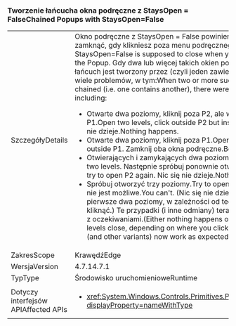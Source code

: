 ### <a name="chained-popups-with-staysopenfalse"></a><span data-ttu-id="a79bd-101">Tworzenie łańcucha okna podręczne z StaysOpen = False</span><span class="sxs-lookup"><span data-stu-id="a79bd-101">Chained Popups with StaysOpen=False</span></span>

|   |   |
|---|---|
|<span data-ttu-id="a79bd-102">Szczegóły</span><span class="sxs-lookup"><span data-stu-id="a79bd-102">Details</span></span>|<span data-ttu-id="a79bd-103">Okno podręczne z StaysOpen = False powinien można zamknąć, gdy klikniesz poza menu podręcznego.</span><span class="sxs-lookup"><span data-stu-id="a79bd-103">A Popup with StaysOpen=False is supposed to close when you click outside the Popup.</span></span> <span data-ttu-id="a79bd-104">Gdy dwa lub więcej takich okien podręcznych łańcuch jest tworzony przez (czyli jeden zawiera inny), było wiele problemów, w tym:</span><span class="sxs-lookup"><span data-stu-id="a79bd-104">When two or more such Popups are chained (i.e. one contains another), there were many problems, including:</span></span><ul><li><span data-ttu-id="a79bd-105">Otwarte dwa poziomy, kliknij poza P2, ale wewnątrz P1.</span><span class="sxs-lookup"><span data-stu-id="a79bd-105">Open two levels, click outside P2 but inside P1.</span></span>  <span data-ttu-id="a79bd-106">Nic się nie dzieje.</span><span class="sxs-lookup"><span data-stu-id="a79bd-106">Nothing happens.</span></span></li><li><span data-ttu-id="a79bd-107">Otwarte dwa poziomy, kliknij poza P1.</span><span class="sxs-lookup"><span data-stu-id="a79bd-107">Open two levels, click outside P1.</span></span>  <span data-ttu-id="a79bd-108">Zamknij oba okna podręczne.</span><span class="sxs-lookup"><span data-stu-id="a79bd-108">Both popups close.</span></span></li><li><span data-ttu-id="a79bd-109">Otwierających i zamykających dwa poziomy.</span><span class="sxs-lookup"><span data-stu-id="a79bd-109">Open and close two levels.</span></span>  <span data-ttu-id="a79bd-110">Następnie spróbuj ponownie otworzyć P2.</span><span class="sxs-lookup"><span data-stu-id="a79bd-110">Then try to open P2 again.</span></span>  <span data-ttu-id="a79bd-111">Nic się nie dzieje.</span><span class="sxs-lookup"><span data-stu-id="a79bd-111">Nothing happens.</span></span></li><li><span data-ttu-id="a79bd-112">Spróbuj otworzyć trzy poziomy.</span><span class="sxs-lookup"><span data-stu-id="a79bd-112">Try to open three levels.</span></span>  <span data-ttu-id="a79bd-113">To nie jest możliwe.</span><span class="sxs-lookup"><span data-stu-id="a79bd-113">You can't.</span></span>  <span data-ttu-id="a79bd-114">(Nic się nie dzieje lub zamknąć pierwsze dwa poziomy, w zależności od tego, gdzie należy kliknąć.) Te przypadki (i inne odmiany) teraz działać zgodnie z oczekiwaniami.</span><span class="sxs-lookup"><span data-stu-id="a79bd-114">(Either nothing happens or the first two levels close, depending on where you click.) These cases (and other variants) now work as expected.</span></span></li></ul>|
|<span data-ttu-id="a79bd-115">Zakres</span><span class="sxs-lookup"><span data-stu-id="a79bd-115">Scope</span></span>|<span data-ttu-id="a79bd-116">Krawędź</span><span class="sxs-lookup"><span data-stu-id="a79bd-116">Edge</span></span>|
|<span data-ttu-id="a79bd-117">Wersja</span><span class="sxs-lookup"><span data-stu-id="a79bd-117">Version</span></span>|<span data-ttu-id="a79bd-118">4.7.1</span><span class="sxs-lookup"><span data-stu-id="a79bd-118">4.7.1</span></span>|
|<span data-ttu-id="a79bd-119">Typ</span><span class="sxs-lookup"><span data-stu-id="a79bd-119">Type</span></span>|<span data-ttu-id="a79bd-120">Środowisko uruchomieniowe</span><span class="sxs-lookup"><span data-stu-id="a79bd-120">Runtime</span></span>|
|<span data-ttu-id="a79bd-121">Dotyczy interfejsów API</span><span class="sxs-lookup"><span data-stu-id="a79bd-121">Affected APIs</span></span>|<ul><li><xref:System.Windows.Controls.Primitives.Popup.StaysOpen?displayProperty=nameWithType></li></ul>|

